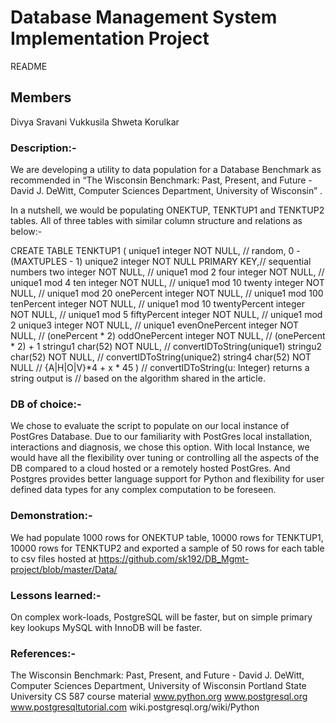 # Database Management System Implementation Project
README

## Members
Divya Sravani Vukkusila
Shweta Korulkar

### Description:-
We are developing a utility to data population for a Database Benchmark as recommended in “The Wisconsin Benchmark: Past, Present, and Future - David J. DeWitt, Computer Sciences Department, University of Wisconsin” . 

In a nutshell, we would be populating ONEKTUP, TENKTUP1  and  TENKTUP2 tables.  All of three tables with similar column structure and relations as below:-

CREATE TABLE TENKTUP1
( unique1 integer NOT NULL,			// random, 0 - (MAXTUPLES - 1)
  unique2 integer NOT NULL PRIMARY KEY,// sequential numbers
  two integer NOT NULL,			// unique1 mod 2
  four integer NOT NULL,			// unique1 mod 4
  ten integer NOT NULL,			// unique1 mod 10
  twenty integer NOT NULL,			// unique1 mod 20
  onePercent integer NOT NULL,		// unique1 mod 100
  tenPercent integer NOT NULL,		// unique1 mod 10
  twentyPercent integer NOT NULL,	// unique1 mod 5
  fiftyPercent integer NOT NULL,		// unique1 mod 2
  unique3 integer NOT NULL,			// unique1
  evenOnePercent integer NOT NULL,	// (onePercent * 2)
  oddOnePercent integer NOT NULL,	// (onePercent * 2) + 1
  stringu1 char(52) NOT NULL,		// convertIDToString(unique1)
  stringu2 char(52) NOT NULL,		// convertIDToString(unique2)
  string4 char(52) NOT NULL			// {A|H|O|V}*4 + x * 45
)
// convertIDToString(u: Integer) returns a string output is 
// based on the algorithm shared in the article.


### DB of choice:-
We chose to evaluate the script to populate on our local instance of PostGres Database. Due to our familiarity with PostGres local installation, interactions and diagnosis, we chose this option. With local Instance, we would have all the flexibility over tuning or controlling all the aspects of the DB compared to a cloud hosted or a remotely hosted PostGres. And Postgres provides better language support for Python and flexibility for user defined data types for any complex computation to be foreseen.


### Demonstration:-
We had populate 1000 rows for ONEKTUP table, 10000 rows for TENKTUP1, 10000 rows for TENKTUP2 and exported a sample of 50 rows for each table to csv files hosted at 
https://github.com/sk192/DB_Mgmt-project/blob/master/Data/ 

### Lessons learned:-


On complex work-loads, PostgreSQL will be faster, but on simple primary key lookups MySQL with InnoDB will be faster.

### References:-
The Wisconsin Benchmark: Past, Present, and Future - David J. DeWitt, Computer Sciences Department, University of Wisconsin
Portland State University CS 587 course material
www.python.org
www.postgresql.org
www.postgresqltutorial.com
wiki.postgresql.org/wiki/Python

